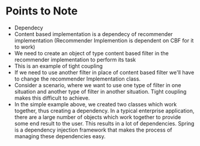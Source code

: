 # Points to Note
- Dependecy
- Content based implementation is a dependecy of recommender implementation (Recommender Implemention is dependent on CBF for it to work)
- We need to create an object of type content based filter in the recommender implementation to perform its task
- This is an example of tight coupling
- If we need to use another filter in place of content based filter we'll have to change the recommender Implementation class.
- Consider a scenario, where we want to use one type of filter in one situation and another type of filter in another situation. Tight coupling makes this difficult to achieve.
- In the simple example above, we created two classes which work together, thus creating a dependency. In a typical enterprise application,
there are a large number of objects which work together to provide some end result to the user. This results in a lot of dependencies. Spring is a
dependency injection framework that makes the process of managing these dependencies easy.